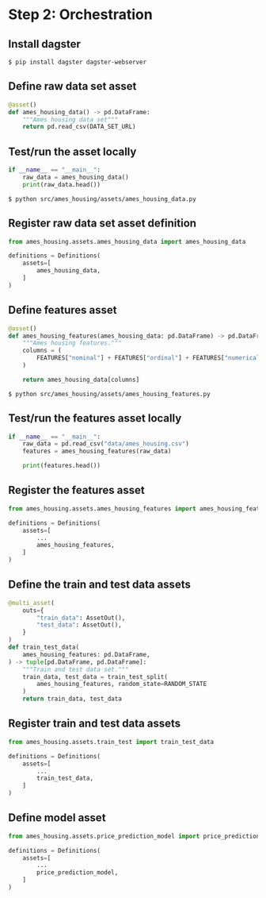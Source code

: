 # Step 2: Orchestration

## Install dagster

```
$ pip install dagster dagster-webserver
```

## Define raw data set asset

```python
@asset()
def ames_housing_data() -> pd.DataFrame:
    """Ames housing data set"""
    return pd.read_csv(DATA_SET_URL)
```


## Test/run the asset locally

```python
if __name__ == "__main__":
    raw_data = ames_housing_data()
    print(raw_data.head())
```

```
$ python src/ames_housing/assets/ames_housing_data.py
```


## Register raw data set asset definition
```python
from ames_housing.assets.ames_housing_data import ames_housing_data

definitions = Definitions(
    assets=[
        ames_housing_data,
    ]
)
```


## Define features asset

```python
@asset()
def ames_housing_features(ames_housing_data: pd.DataFrame) -> pd.DataFrame:
    """Ames housing features."""
    columns = (
        FEATURES["nominal"] + FEATURES["ordinal"] + FEATURES["numerical"] + [TARGET]
    )

    return ames_housing_data[columns]
```

```
$ python src/ames_housing/assets/ames_housing_features.py
```


## Test/run the features asset locally

```python
if __name__ == "__main__":
    raw_data = pd.read_csv("data/ames_housing.csv")
    features = ames_housing_features(raw_data)

    print(features.head())
```


## Register the features asset

```python
from ames_housing.assets.ames_housing_features import ames_housing_features

definitions = Definitions(
    assets=[
        ...
        ames_housing_features,
    ]
)
```


## Define the train and test data assets

```python
@multi_asset(
    outs={
        "train_data": AssetOut(),
        "test_data": AssetOut(),
    }
)
def train_test_data(
    ames_housing_features: pd.DataFrame,
) -> tuple[pd.DataFrame, pd.DataFrame]:
    """Train and test data set."""
    train_data, test_data = train_test_split(
        ames_housing_features, random_state=RANDOM_STATE
    )
    return train_data, test_data
```


## Register train and test data assets

```python
from ames_housing.assets.train_test import train_test_data

definitions = Definitions(
    assets=[
        ...
        train_test_data,
    ]
)
```


## Define model asset

```python
from ames_housing.assets.price_prediction_model import price_prediction_model

definitions = Definitions(
    assets=[
        ...
        price_prediction_model,
    ]
)
```
